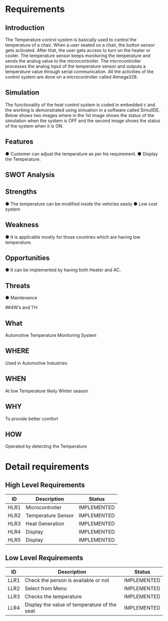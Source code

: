 # Requirements

## Introduction 
The Temperature control system is basically used to control the temperature of a chair. When a user seated on a chair, the button sensor gets activated. After that, the user gets access to turn on the heater or cooler. The temperature sensor keeps monitoring the temperature and sends the analog value to the microcontroller. The microcontroller processes the analog input of the temperature sensor and outputs a temperature value through serial communication. All the activities of the control system are done on a microcontroller called Atmega328.

## Simulation 
The functionality of the heat control system is coded in embedded c and the working is demonstrated using simuation in a software called SimulIDE. Below shows two images where in the 1st image shows the status of the simulation when the system is OFF and the second image shows the status of the system when it is ON.

## Features 
● Customer can adjust the temperature as per his requirement.
● Display the Temperature.

## SWOT Analysis
## Strengths
● The temperature can be modified inside the vehicles easily
● Low cost system
## Weakness
● It is applicable mostly for those countries which are having low temperature.
## Opportunities
● It can be implemented by having both Heater and AC.
## Threats
● Maintenance

##4W’s and 1’H
## What
Automotive Temperature Monitoring System
## WHERE
Used in Automotive Industries
## WHEN
At low Temperature likely Winter season
## WHY
To provide better comfort
## HOW
Operated by detecting the Temperature

# Detail requirements
## High Level Requirements
| ID | Description | Status | 
| ----- | ----- | --------|
| HLR1 | Microcontroller | IMPLEMENTED | 
| HLR2 | Temperature Sensor | IMPLEMENTED  |
| HLR3 | Heat Generation | IMPLEMENTED  |
| HLR4 | Display | IMPLEMENTED  |
| HLR5 | Display | IMPLEMENTED  |

## Low Level Requirements
| ID | Description | Status | 
| ----- | ----- | --------|
| LLR1 | Check the person is available or not | IMPLEMENTED | 
| LLR2 | Select from Menu | IMPLEMENTED  |
| LLR3 | Checks the temperature | IMPLEMENTED  |
| LLR4 | Display the value of temperature of the seat | IMPLEMENTED  |

